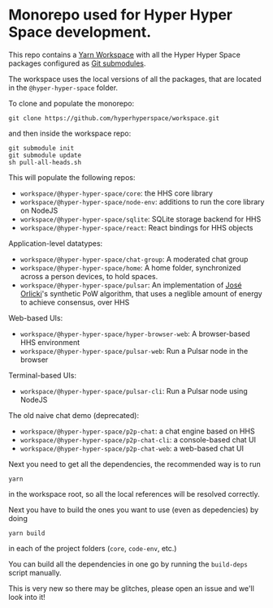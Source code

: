 # Monorepo used for Hyper Hyper Space development.

This repo contains a [Yarn Workspace](https://classic.yarnpkg.com/en/docs/workspaces/) with all the Hyper Hyper Space packages configured as [Git submodules](https://git-scm.com/book/en/v2/Git-Tools-Submodules).

The workspace uses the local versions of all the packages, that are located in the `@hyper-hyper-space` folder.

To clone and populate the monorepo:
```
git clone https://github.com/hyperhyperspace/workspace.git
```

and then inside the workspace repo:
```
git submodule init
git submodule update
sh pull-all-heads.sh
```

This will populate the following repos:
- `workspace/@hyper-hyper-space/core`: the HHS core library
- `workspace/@hyper-hyper-space/node-env`: additions to run the core library on NodeJS
- `workspace/@hyper-hyper-space/sqlite`: SQLite storage backend  for HHS
- `workspace/@hyper-hyper-space/react`: React bindings for HHS objects

Application-level datatypes:
- `workspace/@hyper-hyper-space/chat-group`: A moderated chat group
- `workspace/@hyper-hyper-space/home`: A home folder, synchronized across a person devices, to hold spaces.
- `workspace/@hyper-hyper-space/pulsar`: An implementation of [José Orlicki](https://github.com/joigno)'s synthetic PoW algorithm, that uses a neglible amount of energy to achieve consensus, over HHS

Web-based UIs:
- `workspace/@hyper-hyper-space/hyper-browser-web`: A browser-based HHS environment
- `workspace/@hyper-hyper-space/pulsar-web`: Run a Pulsar node in the browser

Terminal-based UIs:
- `workspace/@hyper-hyper-space/pulsar-cli`: Run a Pulsar node using NodeJS


The old naive chat demo (deprecated):
- `workspace/@hyper-hyper-space/p2p-chat`: a chat engine based on HHS
- `workspace/@hyper-hyper-space/p2p-chat-cli`: a console-based chat UI
- `workspace/@hyper-hyper-space/p2p-chat-web`: a web-based chat UI

Next you need to get all the dependencies, the recommended way is to run
```
yarn
```
in the workspace root, so all the local references will be resolved correctly.

Next you have to build the ones you want to use (even as depedencies) by doing
```
yarn build
```
in each of the project folders (`core`, `code-env`, etc.)

You can build all the dependencies in one go by running the `build-deps` script manually.

This is very new so there may be glitches, please open an issue and we'll look into it!